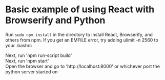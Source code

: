 # Basic example of using React with Browserify and Python

Run `sudo npm install` in the directory to install React, Browserify, and others from npm. If you get an EMFILE error, try adding ulimit -n 2560 to your .bashrc

Next, run 'npm run-script build'  
Next, run 'npm start'  
Open the browser and go to 'http://localhost:8000' or whichever port the python server started on  
